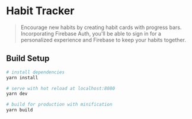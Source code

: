 # Habit Tracker

> Encourage new habits by creating habit cards with progress bars. Incorporating Firebase Auth, you'll be able to sign in for a personalized experience and Firebase to keep your habits together.

## Build Setup

``` bash
# install dependencies
yarn install

# serve with hot reload at localhost:8080
yarn dev

# build for production with minification
yarn build
```
